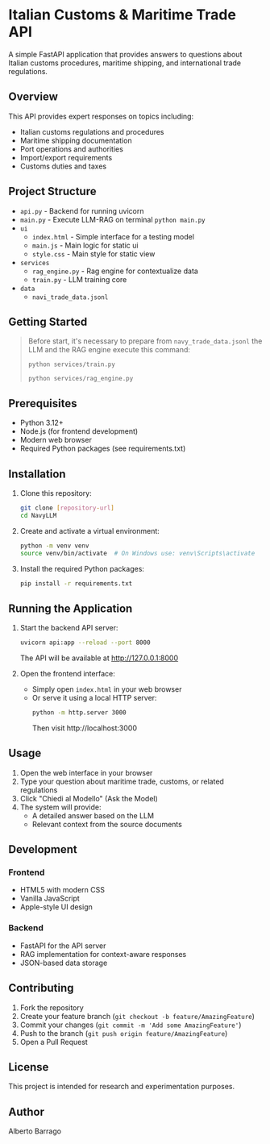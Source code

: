 # Italian Customs & Maritime Trade API

A simple FastAPI application that provides answers to questions about Italian customs procedures, maritime shipping, and international trade regulations.

## Overview

This API provides expert responses on topics including:
- Italian customs regulations and procedures
- Maritime shipping documentation
- Port operations and authorities
- Import/export requirements
- Customs duties and taxes

## Project Structure

- `api.py` - Backend for running uvicorn
- `main.py` - Execute LLM-RAG on terminal `python main.py`
- `ui`
  - `index.html` - Simple interface for a testing model
  - `main.js` - Main logic for static ui
  - `style.css` - Main style for static view
- `services`
  - `rag_engine.py` - Rag engine for contextualize data
  - `train.py` - LLM training core 
- `data`
  - `navi_trade_data.jsonl`

## Getting Started

> Before start, it's necessary to prepare from `navy_trade_data.jsonl` the LLM and the RAG engine
> execute this command:
> 
>
> `python services/train.py`
> 
> `python services/rag_engine.py`
## Prerequisites

- Python 3.12+
- Node.js (for frontend development)
- Modern web browser
- Required Python packages (see requirements.txt)

## Installation

1. Clone this repository:
   ```bash
   git clone [repository-url]
   cd NavyLLM
   ```

2. Create and activate a virtual environment:
   ```bash
   python -m venv venv
   source venv/bin/activate  # On Windows use: venv\Scripts\activate
   ```

3. Install the required Python packages:
   ```bash
   pip install -r requirements.txt
   ```

## Running the Application

1. Start the backend API server:
   ```bash
   uvicorn api:app --reload --port 8000
   ```
   The API will be available at http://127.0.0.1:8000

2. Open the frontend interface:
   - Simply open `index.html` in your web browser
   - Or serve it using a local HTTP server:
     ```bash
     python -m http.server 3000
     ```
     Then visit http://localhost:3000

## Usage

1. Open the web interface in your browser
2. Type your question about maritime trade, customs, or related regulations
3. Click "Chiedi al Modello" (Ask the Model)
4. The system will provide:
   - A detailed answer based on the LLM
   - Relevant context from the source documents

## Development

### Frontend
- HTML5 with modern CSS
- Vanilla JavaScript
- Apple-style UI design

### Backend
- FastAPI for the API server
- RAG implementation for context-aware responses
- JSON-based data storage

## Contributing

1. Fork the repository
2. Create your feature branch (`git checkout -b feature/AmazingFeature`)
3. Commit your changes (`git commit -m 'Add some AmazingFeature'`)
4. Push to the branch (`git push origin feature/AmazingFeature`)
5. Open a Pull Request

## License

This project is intended for research and experimentation purposes.

## Author

Alberto Barrago
